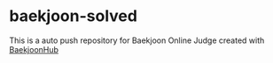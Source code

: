 # baekjoon-solved
This is a auto push repository for Baekjoon Online Judge created with
[BaekjoonHub](https://github.com/BaekjoonHub/BaekjoonHub) 
